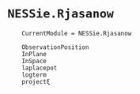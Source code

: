# `NESSie.Rjasanow`
```@meta
    CurrentModule = NESSie.Rjasanow
```

```@docs
    ObservationPosition
    InPlane
    InSpace
    laplacepot
    logterm
    projectξ
```
